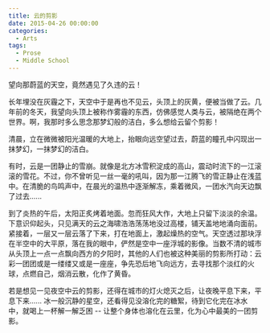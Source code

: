 ```yaml
---
title: 云的剪影
date: 2015-04-26 00:00:00
categories:
  - Arts
tags:
  - Prose
  - Middle School
---
```


望向那蔚蓝的天空，竟然遇见了久违的云！

长年埋没在灰霾之下，天空中于是再也不见云，头顶上的灰黄，便被当做了云。几年前的冬天，我望向头顶上被称作雾霾的东西，仿佛感觉人类与云，被隔绝在两个世界。啊，我那时多么思念那梦幻般的洁白，多么想给云留个剪影！

清晨，立在微微被阳光温暖的大地上，抬眼向远空望过去，蔚蓝的瞳孔中闪现出一抹梦幻，一抹梦幻的洁白。

有时，云是一团静止的雪崩。就像是北方冰雪积淀成的高山，震动时流下的一江滚滚的雪花。不过，你不曾听见一丝一毫的吼叫，因为那一江腾飞的雪正静止在浅蓝中。在清脆的鸟鸣声中，在晨光的温热中逐渐解冻，乘着微风，一团水汽向天边飘了过去......

到了炎热的午后，太阳正炙烤着地面。忽而狂风大作，大地上只留下淡淡的余温。下意识仰起头，只见满天的云之海啸浩浩荡荡地没过高楼，铺天盖地地涌向面前。紧接着，一层又一层云落了下来，打在地面上，激起燥热的空气。天空透过那块浮在半空中的大平原，落在我的眼中，俨然是空中一座浮城的影像。当数不清的城市从头顶上一点一点飘向西方的夕阳时，其他的人们也被这种美丽的剪影所打动：云彩一团团或是一缕缕又或是一座座，争先恐后地飞向远方，去寻找那个淡红的火球，点燃自己，烟消云散，化作了黄昏。

若是想见一见夜空中云的剪影，还得在城市的灯火熄灭之后，让夜晚平息下来，平息下来...... 冰一般沉静的星空，还看得见没溶化完的糖絮，待到它化完在冰水中，就喝上一杯解一解乏困 -- 让整个身体也溶化在云里，化为心中最美的一团剪影。
